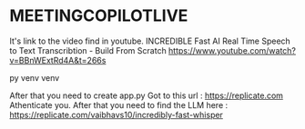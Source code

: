 # MEETINGCOPILOTLIVE

It's link to the video find in youtube.
INCREDIBLE Fast AI Real Time Speech to Text Transcribtion - Build From Scratch
https://www.youtube.com/watch?v=BBnWExtRd4A&t=266s

py venv venv

After that you need to create app.py
Got to this url :
https://replicate.com
Athenticate you.
After that you need to find the LLM 
here :
https://replicate.com/vaibhavs10/incredibly-fast-whisper



